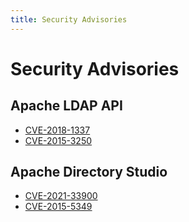 ```yaml
---
title: Security Advisories
---
```


# Security Advisories

## Apache LDAP API

 * [CVE-2018-1337](https://nvd.nist.gov/vuln/detail/CVE-2018-1337)
 * [CVE-2015-3250](https://nvd.nist.gov/vuln/detail/CVE-2015-3250)

## Apache Directory Studio

 * [CVE-2021-33900](https://cve.mitre.org/cgi-bin/cvename.cgi?name=CVE-2021-33900)
 * [CVE-2015-5349](https://nvd.nist.gov/vuln/detail/CVE-2015-5349)
